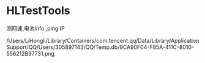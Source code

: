 # HLTestTools


测网速,电池info ,ping IP


/Users/LiHongli/Library/Containers/com.tencent.qq/Data/Library/Application Support/QQ/Users/305897143/QQ/Temp.db/9CA90F04-F85A-411C-8010-556212B97731.png